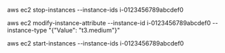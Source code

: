 aws ec2 stop-instances --instance-ids i-0123456789abcdef0

aws ec2 modify-instance-attribute --instance-id i-0123456789abcdef0 --instance-type "{\"Value\": \"t3.medium\"}"

aws ec2 start-instances --instance-ids i-0123456789abcdef0
